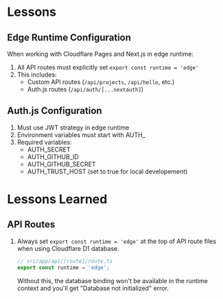 # Lessons

## Edge Runtime Configuration
When working with Cloudflare Pages and Next.js in edge runtime:
1. All API routes must explicitly set `export const runtime = 'edge'`
2. This includes:
   - Custom API routes (`/api/projects`, `/api/hello`, etc.)
   - Auth.js routes (`/api/auth/[...nextauth]`)

## Auth.js Configuration
1. Must use JWT strategy in edge runtime
2. Environment variables must start with AUTH_
3. Required variables:
   - AUTH_SECRET
   - AUTH_GITHUB_ID
   - AUTH_GITHUB_SECRET
   - AUTH_TRUST_HOST (set to true for local developement)

# Lessons Learned

## API Routes
1. Always set `export const runtime = 'edge'` at the top of API route files when using Cloudflare D1 database.
   ```typescript
   // src/app/api/[route]/route.ts
   export const runtime = 'edge';
   ```
   Without this, the database binding won't be available in the runtime context and you'll get "Database not initialized" error.